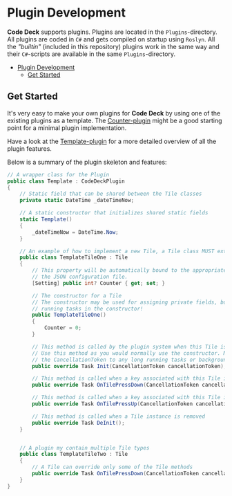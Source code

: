 # Plugin Development

**Code Deck** supports plugins. Plugins are located in the `Plugins`-directory. All plugins are coded in `C#` and gets compiled on startup using `Roslyn`. All the *"builtin"* (included in this repository) plugins work in the same way and their `C#`-scripts are available in the same `Plugins`-directory.

- [Plugin Development](#plugin-development)
  - [Get Started](#get-started)

## Get Started
It's very easy to make your own plugins for **Code Deck** by using one of the existing plugins as a template. The [Counter-plugin](Counter/Counter.cs) might be a good starting point for a minimal plugin implementation.

Have a look at the [Template-plugin](Template/Template.cs) for a more detailed overview of all the plugin features.

Below is a summary of the plugin skeleton and features:

```csharp
// A wrapper class for the Plugin
public class Template : CodeDeckPlugin
{
    // Static field that can be shared between the Tile classes
    private static DateTime _dateTimeNow;

    // A static constructor that initializes shared static fields
    static Template()
    {
        _dateTimeNow = DateTime.Now;
    }

    // An example of how to implement a new Tile, a Tile class MUST extend the Tile class
    public class TemplateTileOne : Tile
    {
        // This property will be automatically bound to the appropriate setting from
        // the JSON configuration file.
        [Setting] public int? Counter { get; set; }

        // The constructor for a Tile
        // The constructor may be used for assigning private fields, but DO NOT start long
        // running tasks in the constructor!
        public TemplateTileOne()
        {
            Counter = 0;
        }

        // This method is called by the plugin system when this Tile is instantiated.
        // Use this method as you would normally use the constructor. Make sure to forward
        // the CancellationToken to any long running tasks or background tasks.
        public override Task Init(CancellationToken cancellationToken);

        // This method is called when a key associated with this Tile is pressed
        public override Task OnTilePressDown(CancellationToken cancellationToken);

        // This method is called when a key associated with this Tile is released
        public override Task OnTilePressUp(CancellationToken cancellationToken);

        // This method is called when a Tile instance is removed
        public override Task DeInit();
    }


    // A plugin my contain multiple Tile types
    public class TemplateTileTwo : Tile
    {
        // A Tile can override only some of the Tile methods
        public override Task OnTilePressDown(CancellationToken cancellationToken);
    }
}

```
